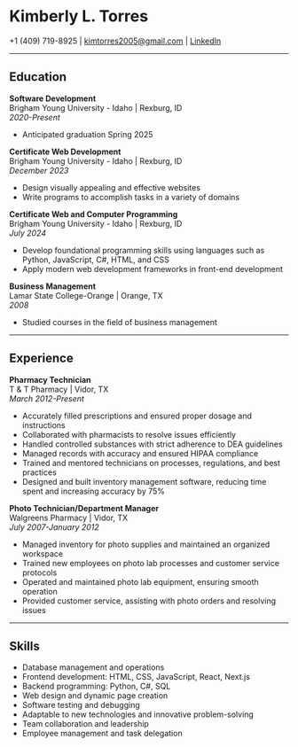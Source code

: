 # Kimberly L. Torres  
+1 (409) 719-8925 | kimtorres2005@gmail.com | [LinkedIn](www.linkedin.com/in/kimberly-torres-b06039230)

---

## Education

**Software Development**  
Brigham Young University - Idaho | Rexburg, ID  
*2020-Present*  
- Anticipated graduation Spring 2025  

**Certificate Web Development**  
Brigham Young University - Idaho | Rexburg, ID  
*December 2023*  
- Design visually appealing and effective websites  
- Write programs to accomplish tasks in a variety of domains  

**Certificate Web and Computer Programming**  
Brigham Young University - Idaho | Rexburg, ID  
*July 2024*  
- Develop foundational programming skills using languages such as Python, JavaScript, C#, HTML, and CSS  
- Apply modern web development frameworks in front-end development  

**Business Management**  
Lamar State College-Orange | Orange, TX  
*2008*  
- Studied courses in the field of business management

---

## Experience

**Pharmacy Technician**  
T & T Pharmacy | Vidor, TX  
*March 2012-Present*  
- Accurately filled prescriptions and ensured proper dosage and instructions  
- Collaborated with pharmacists to resolve issues efficiently  
- Handled controlled substances with strict adherence to DEA guidelines  
- Managed records with accuracy and ensured HIPAA compliance  
- Trained and mentored technicians on processes, regulations, and best practices  
- Designed and built inventory management software, reducing time spent and increasing accuracy by 75%  

**Photo Technician/Department Manager**  
Walgreens Pharmacy | Vidor, TX  
*July 2007-January 2012*  
- Managed inventory for photo supplies and maintained an organized workspace  
- Trained new employees on photo lab processes and customer service protocols  
- Operated and maintained photo lab equipment, ensuring smooth operation  
- Provided customer service, assisting with photo orders and resolving issues  

---

## Skills

- Database management and operations  
- Frontend development: HTML, CSS, JavaScript, React, Next.js  
- Backend programming: Python, C#, SQL  
- Web design and dynamic page creation  
- Software testing and debugging  
- Adaptable to new technologies and innovative problem-solving  
- Team collaboration and leadership  
- Employee management and task delegation  

